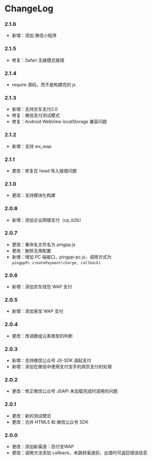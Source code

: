 # ChangeLog

### 2.1.6
- 新增：添加 微信小程序

### 2.1.5
- 修复：Safari 无痕模式报错

### 2.1.4
- require 源码，而不是构建完的 js

### 2.1.3
- 新增：支持京东支付2.0
- 修复：微信支付测试模式
- 修复：Android WebView localStorage 兼容问题

### 2.1.2
- 新增：支持 wx_wap

### 2.1.1
- 更改：修复在 head 导入报错问题

### 2.1.0
- 更改：支持模块化构建

### 2.0.8
- 新增：添加企业网银支付（cp_b2b）

### 2.0.7
- 更改：重命名文件名为 pingpp.js  
- 更改：删除无用配置  
- 新增：增加 PC 端接口，pingpp-pc.js，调用方式为 `pingppPc.createPayment(charge, callback)`

### 2.0.6
- 新增：添加京东钱包 WAP 支付

### 2.0.5
- 新增：添加易宝 WAP 支付

### 2.0.4
- 更改：改进数组元素类型的判断

### 2.0.3
- 新增：支持微信公众号 JS-SDK 调起支付  
- 新增：添加在微信中使用支付宝手机网页支付的处理

### 2.0.2
- 更改：修正微信公众号 JSAPI 未加载完成时调用的问题

### 2.0.1
- 更改：新的测试模式  
- 更改：合并 HTML5 和 微信公众号 SDK

### 2.0.0
- 更改：添加新渠道：百付宝WAP  
- 更改：调用方法添加 callback，未跳转渠道前，出错时可返回错误信息
